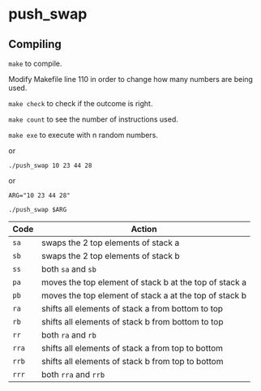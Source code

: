 # push_swap

## Compiling
`make` to compile.

Modify Makefile line 110 in order to change how many numbers are being used.

`make check` to check if the outcome is right.

`make count` to see the number of instructions used.

`make exe` to execute with n random numbers.

or

```
./push_swap 10 23 44 28

```

or

```
ARG="10 23 44 28"

./push_swap $ARG
```

Code	| Action
--------|----------------------------------------------
`sa`	| swaps the 2 top elements of stack a
`sb`	| swaps the 2 top elements of stack b
`ss`	| both `sa` and `sb`
`pa`	| moves the top element of stack b at the top of stack a
`pb`	| moves the top element of stack a at the top of stack b
`ra`	| shifts all elements of stack a from bottom to top
`rb`	| shifts all elements of stack b from bottom to top
`rr`	| both `ra` and `rb`
`rra`	| shifts all elements of stack a from top to bottom
`rrb`	| shifts all elements of stack b from top to bottom
`rrr`	| both `rra` and `rrb`

